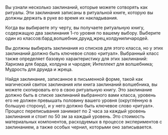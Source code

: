 Вы узнали несколько заклинаний, которые можете сотворять как ритуалы. Эти заклинания записаны в ритуальной книге, которую вы должны держать в руке во время их накладывания.

Когда вы выбираете эту черту, вы получаете ритуальную книгу, содержащую два заклинания 1-го уровня по вашему выбору. Выберите один из классов:бард,волшебник,друид,жрец,колдуниличародей.

Вы должны выбирать заклинания из списков для этого класса, но у этих заклинаний должно быть ключевое слово «ритуал». Выбранный класс также определяет базовую характеристику для этих заклинаний: Харизма для барда, колдуна и чародея; Интеллект для волшебника; Мудрость для друида и жреца.

Найдя заклинание, записанное в письменной форме, такой как магический свиток заклинания или книга заклинаний волшебника, вы можете скопировать его в свою ритуальную книгу. Это заклинание должно быть в списке заклинаний выбранного вами класса, уровень его не должен превышать половину вашего уровня (округлённую в большую сторону), и у него должно быть ключевое слово «ритуал». Процесс переписывания занимает по 2 часа за каждый уровень заклинания и стоит по 50 зм за каждый уровень. Это стоимость материальных компонентов, расходуемых в процессе экспериментов с заклинанием, а также особых чернил, которыми оно записывается.